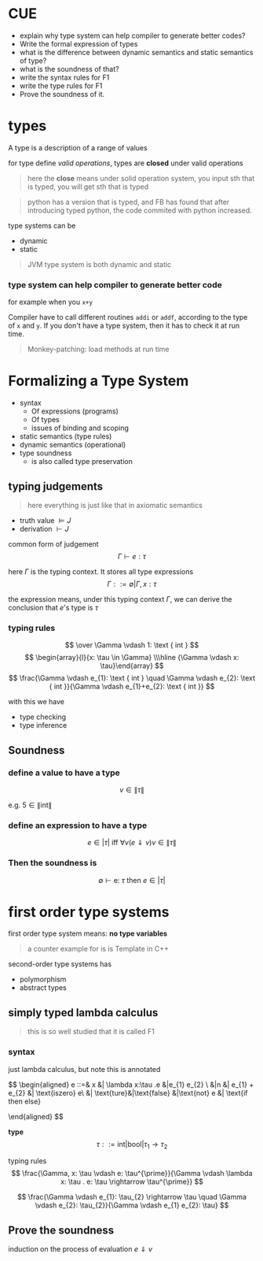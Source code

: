 # CUE
- explain why type system can help compiler to generate better codes?
- Write the formal expression of types
- what is the difference between dynamic semantics and static semantics of type?
- what is the soundness of that?
- write the syntax rules for F1
- write the type rules for F1
- Prove the soundness of it.
# types

A type is a description of a range of values

for type define *valid operations*, types are **closed** under valid operations

> here the **close** means under solid operation system, you input sth that is typed, you will get sth that is typed

> python has a version that is typed, and FB has found that after introducing typed python, the code commited with python increased.

type systems can be 
- dynamic
- static


> JVM type system is both dynamic and static

### type system can help compiler to generate better code

for example when you `x+y`

Compiler have to call different routines `addi` or `addf`, according to the type of `x` and `y`. If you don't have a type system, then it has to check it at run time.

> Monkey-patching: load methods at run time

# Formalizing a Type System

- syntax
  - Of expressions (programs)
  - Of types
  - issues of binding and scoping
- static semantics (type rules)
- dynamic semantics (operational)
- type soundness
  - is also called type preservation

## typing judgements

> here everything is just like that in axiomatic semantics


- truth value $\vDash J$
- derivation $\vdash J$


common form of judgement
$$
\Gamma \vdash e: \tau
$$

here $\Gamma$ is the typing context. It stores all type expressions
$$
\Gamma::=\emptyset | \Gamma, x: \tau
$$

the expression means, under this typing context $\Gamma$, we can derive the conclusion that $e$'s type is $\tau$

### typing rules
$$
\over \Gamma \vdash 1: \text { int }
$$
$$
\begin{array}{l}{x: \tau \in \Gamma}  \\\hline {\Gamma \vdash x: \tau}\end{array}
$$
$$
\frac{\Gamma \vdash e_{1}: \text { int } \quad \Gamma \vdash e_{2}: \text { int }}{\Gamma \vdash e_{1}+e_{2}: \text { int }}
$$

with this we have 
- type checking
- type inference

## Soundness

### define a value to have a type
$$
v \in \left\|\tau  \right\| 
$$

e.g. $5 \in \left\|\text{int} \right\|$

### define an expression to have a type

$$
e \in |\tau | \text{ iff } \forall  v (e \Downarrow v) v\in \left\|\tau  \right\| 
$$

### Then the soundness is
$$
\emptyset \vdash \text {e: } \tau \text { then } e \in|\tau|
$$

# first order type systems
first order type system means: **no type variables**

> a counter example for is is Template in C++

second-order type systems has 
- polymorphism
- abstract types

## simply typed lambda calculus

> this is so well studied that it is called F1

### syntax
just lambda calculus, but note this is annotated

$$
\begin{aligned}
    e ::=& x &| \lambda x:\tau .e &|e_{1} e_{2} \\
    &|n &| e_{1} + e_{2} &| \text{iszero} e\\
    &| \text{ture}&|\text{false} &|\text{not} e &| \text{if then else}

\end{aligned}
$$

**type**
$$
\tau ::= \text{int} | \text{bool} | \tau _{1} \rightarrow \tau _{2} 
$$

typing rules
$$
\frac{\Gamma, x: \tau \vdash e: \tau^{\prime}}{\Gamma \vdash \lambda x: \tau . e: \tau \rightarrow \tau^{\prime}}
$$

$$
\frac{\Gamma \vdash e_{1}: \tau_{2} \rightarrow \tau \quad \Gamma \vdash e_{2}: \tau_{2}}{\Gamma \vdash e_{1} e_{2}: \tau}
$$

## Prove the soundness

induction on the process of evaluation $e \Downarrow v$
